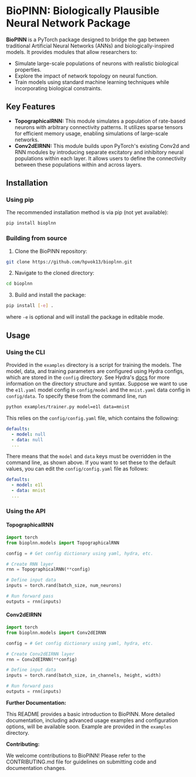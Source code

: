 # BioPlNN: Biologically Plausible Neural Network Package

**BioPlNN** is a PyTorch package designed to bridge the gap between traditional Artificial Neural Networks (ANNs) and biologically-inspired models. It provides modules that allow researchers to:

* Simulate large-scale populations of neurons with realistic biological properties.
* Explore the impact of network topology on neural function.
* Train models using standard machine learning techniques while incorporating biological constraints.

## Key Features

* **TopographicalRNN:** This module simulates a population of rate-based neurons with arbitrary connectivity patterns. It utilizes sparse tensors for efficient memory usage, enabling simulations of large-scale networks.
* **Conv2dEIRNN:** This module builds upon PyTorch's existing Conv2d and RNN modules by introducing separate excitatory and inhibitory neural populations within each layer. It allows users to define the connectivity between these populations within and across layers.

## Installation

### Using pip

The recommended installation method is via pip (not yet available):

```bash
pip install bioplnn
```

### Building from source

1. Clone the BioPlNN repository:

```bash
git clone https://github.com/hpvok13/bioplnn.git
```

2. Navigate to the cloned directory:

```bash
cd bioplnn
```

3. Build and install the package:

```bash
pip install [-e] .
```
where `-e` is optional and will install the package in editable mode.

## Usage

### Using the CLI

Provided in the `examples` directory is a script for training the models.
The model, data, and training parameters are configured using Hydra configs,
which are stored in the `config` directory. See Hydra's
[docs](https://hydra.cc/docs/intro) for more information on the directory
structure and syntax.
Suppose we want to use the `e1l.yaml` model config in `config/model` and
the `mnist.yaml` data config in `config/data`. To specify these from the
command line, run
```bash
python examples/trainer.py model=e1l data=mnist
```
This relies on the `config/config.yaml` file, which contains
the following:
```yaml
defaults:
  - model: null
  - data: null
  ...
```
There means that the `model` and `data` keys must be overridden in the command
line, as shown above. If you want to set these to the default values, you can
edit the `config/config.yaml` file as follows:
```yaml
defaults:
  - model: e1l
  - data: mnist
  ...
```

### Using the API

#### TopographicalRNN

```python
import torch
from bioplnn.models import TopographicalRNN

config = # Get config dictionary using yaml, hydra, etc.

# Create RNN layer
rnn = TopographicalRNN(**config)

# Define input data
inputs = torch.rand(batch_size, num_neurons)

# Run forward pass
outputs = rnn(inputs)
```

#### Conv2dEIRNN

```python
import torch
from bioplnn.models import Conv2dEIRNN

config = # Get config dictionary using yaml, hydra, etc.

# Create Conv2dEIRNN layer
rnn = Conv2dEIRNN(**config)

# Define input data
inputs = torch.rand(batch_size, in_channels, height, width)

# Run forward pass
outputs = rnn(inputs)
```

**Further Documentation:**

This README provides a basic introduction to BioPlNN. More detailed documentation, including advanced usage examples and configuration options, will be available soon. Example are provided in the `examples` directory.

**Contributing:**

We welcome contributions to BioPlNN! Please refer to the CONTRIBUTING.md file for guidelines on submitting code and documentation changes.
